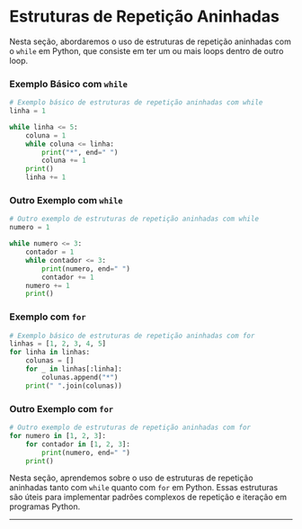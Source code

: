 # Estruturas de Repetição Aninhadas

Nesta seção, abordaremos o uso de estruturas de repetição aninhadas com o `while` em Python, que consiste em ter um ou mais loops dentro de outro loop.

### Exemplo Básico com `while`
```python
# Exemplo básico de estruturas de repetição aninhadas com while
linha = 1

while linha <= 5:
    coluna = 1
    while coluna <= linha:
        print("*", end=" ")
        coluna += 1
    print()
    linha += 1
```

### Outro Exemplo com `while`
```python
# Outro exemplo de estruturas de repetição aninhadas com while
numero = 1

while numero <= 3:
    contador = 1
    while contador <= 3:
        print(numero, end=" ")
        contador += 1
    numero += 1
    print()
```

### Exemplo com `for`
```python
# Exemplo básico de estruturas de repetição aninhadas com for
linhas = [1, 2, 3, 4, 5]
for linha in linhas:
    colunas = []
    for _ in linhas[:linha]:
        colunas.append("*")
    print(" ".join(colunas))
```

### Outro Exemplo com `for`
```python
# Outro exemplo de estruturas de repetição aninhadas com for
for numero in [1, 2, 3]:
    for contador in [1, 2, 3]:
        print(numero, end=" ")
    print()
```

Nesta seção, aprendemos sobre o uso de estruturas de repetição aninhadas tanto com `while` quanto com `for` em Python. Essas estruturas são úteis para implementar padrões complexos de repetição e iteração em programas Python.

---

